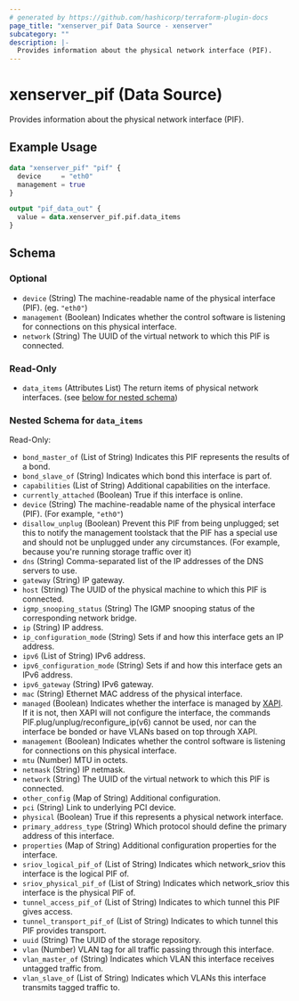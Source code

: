 ```yaml
---
# generated by https://github.com/hashicorp/terraform-plugin-docs
page_title: "xenserver_pif Data Source - xenserver"
subcategory: ""
description: |-
  Provides information about the physical network interface (PIF).
---
```


# xenserver_pif (Data Source)

Provides information about the physical network interface (PIF).

## Example Usage

```terraform
data "xenserver_pif" "pif" {
  device     = "eth0"
  management = true
}

output "pif_data_out" {
  value = data.xenserver_pif.pif.data_items
}
```

<!-- schema generated by tfplugindocs -->
## Schema

### Optional

- `device` (String) The machine-readable name of the physical interface (PIF). (eg. `"eth0"`)
- `management` (Boolean) Indicates whether the control software is listening for connections on this physical interface.
- `network` (String) The UUID of the virtual network to which this PIF is connected.

### Read-Only

- `data_items` (Attributes List) The return items of physical network interfaces. (see [below for nested schema](#nestedatt--data_items))

<a id="nestedatt--data_items"></a>
### Nested Schema for `data_items`

Read-Only:

- `bond_master_of` (List of String) Indicates this PIF represents the results of a bond.
- `bond_slave_of` (String) Indicates which bond this interface is part of.
- `capabilities` (List of String) Additional capabilities on the interface.
- `currently_attached` (Boolean) True if this interface is online.
- `device` (String) The machine-readable name of the physical interface (PIF). (For example, `"eth0"`)
- `disallow_unplug` (Boolean) Prevent this PIF from being unplugged; set this to notify the management toolstack that the PIF has a special use and should not be unplugged under any circumstances. (For example, because you're running storage traffic over it)
- `dns` (String) Comma-separated list of the IP addresses of the DNS servers to use.
- `gateway` (String) IP gateway.
- `host` (String) The UUID of the physical machine to which this PIF is connected.
- `igmp_snooping_status` (String) The IGMP snooping status of the corresponding network bridge.
- `ip` (String) IP address.
- `ip_configuration_mode` (String) Sets if and how this interface gets an IP address.
- `ipv6` (List of String) IPv6 address.
- `ipv6_configuration_mode` (String) Sets if and how this interface gets an IPv6 address.
- `ipv6_gateway` (String) IPv6 gateway.
- `mac` (String) Ethernet MAC address of the physical interface.
- `managed` (Boolean) Indicates whether the interface is managed by [XAPI](https://github.com/xapi-project/xen-api). If it is not, then XAPI will not configure the interface, the commands PIF.plug/unplug/reconfigure_ip(v6) cannot be used, nor can the interface be bonded or have VLANs based on top through XAPI.
- `management` (Boolean) Indicates whether the control software is listening for connections on this physical interface.
- `mtu` (Number) MTU in octets.
- `netmask` (String) IP netmask.
- `network` (String) The UUID of the virtual network to which this PIF is connected.
- `other_config` (Map of String) Additional configuration.
- `pci` (String) Link to underlying PCI device.
- `physical` (Boolean) True if this represents a physical network interface.
- `primary_address_type` (String) Which protocol should define the primary address of this interface.
- `properties` (Map of String) Additional configuration properties for the interface.
- `sriov_logical_pif_of` (List of String) Indicates which network_sriov this interface is the logical PIF of.
- `sriov_physical_pif_of` (List of String) Indicates which network_sriov this interface is the physical PIF of.
- `tunnel_access_pif_of` (List of String) Indicates to which tunnel this PIF gives access.
- `tunnel_transport_pif_of` (List of String) Indicates to which tunnel this PIF provides transport.
- `uuid` (String) The UUID of the storage repository.
- `vlan` (Number) VLAN tag for all traffic passing through this interface.
- `vlan_master_of` (String) Indicates which VLAN this interface receives untagged traffic from.
- `vlan_slave_of` (List of String) Indicates which VLANs this interface transmits tagged traffic to.
